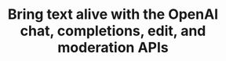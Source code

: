 ---
title: 'Bring text alive with the OpenAI chat, completions, edit, and moderation APIs'
description: "OpenAI’s text manipulation APIs allow you to bring the text alive and easily program with it. Ballerina connectors for these APIs give you type-safe, structured ways to build applications quickly."
---